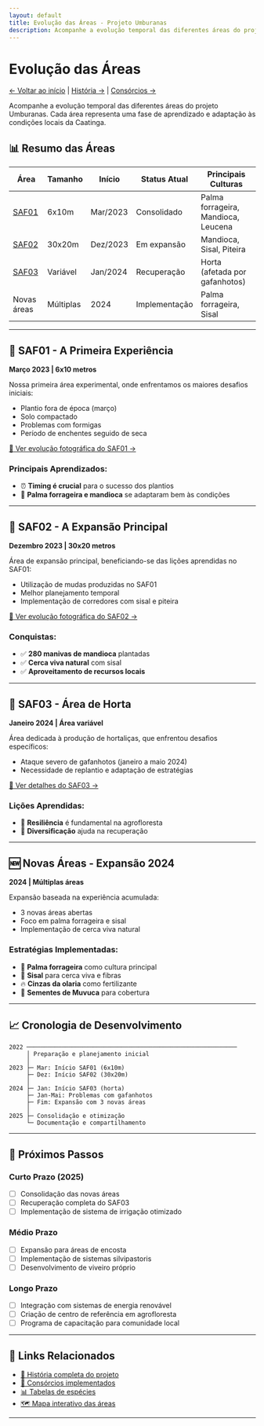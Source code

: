```yaml
---
layout: default
title: Evolução das Áreas - Projeto Umburanas
description: Acompanhe a evolução temporal das diferentes áreas do projeto agroflorestal Umburanas, desde a implementação até o desenvolvimento atual.
---
```


# Evolução das Áreas

[← Voltar ao início](/) | [História →](/historia) | [Consórcios →](/consorcios)

Acompanhe a evolução temporal das diferentes áreas do projeto Umburanas. Cada área representa uma fase de aprendizado e adaptação às condições locais da Caatinga.

## 📊 Resumo das Áreas

| Área | Tamanho | Início | Status Atual | Principais Culturas |
|------|---------|--------|--------------|-------------------|
| [SAF01](/evolucao/saf01) | 6x10m | Mar/2023 | Consolidado | Palma forrageira, Mandioca, Leucena |
| [SAF02](/evolucao/saf02) | 30x20m | Dez/2023 | Em expansão | Mandioca, Sisal, Piteira |
| [SAF03](/evolucao/saf03) | Variável | Jan/2024 | Recuperação | Horta (afetada por gafanhotos) |
| Novas áreas | Múltiplas | 2024 | Implementação | Palma forrageira, Sisal |

---

## 🌱 SAF01 - A Primeira Experiência
**Março 2023 | 6x10 metros**

Nossa primeira área experimental, onde enfrentamos os maiores desafios iniciais:
- Plantio fora de época (março)
- Solo compactado
- Problemas com formigas
- Período de enchentes seguido de seca

[📸 Ver evolução fotográfica do SAF01 →](/evolucao/saf01)

### Principais Aprendizados:
- ⏰ **Timing é crucial** para o sucesso dos plantios
- 🌿 **Palma forrageira e mandioca** se adaptaram bem às condições

---

## 🌿 SAF02 - A Expansão Principal
**Dezembro 2023 | 30x20 metros**

Área de expansão principal, beneficiando-se das lições aprendidas no SAF01:
- Utilização de mudas produzidas no SAF01
- Melhor planejamento temporal
- Implementação de corredores com sisal e piteira

[📸 Ver evolução fotográfica do SAF02 →](/evolucao/saf02)

### Conquistas:
- ✅ **280 manivas de mandioca** plantadas
- ✅ **Cerca viva natural** com sisal
- ✅ **Aproveitamento de recursos locais**

---

## 🥬 SAF03 - Área de Horta
**Janeiro 2024 | Área variável**

Área dedicada à produção de hortaliças, que enfrentou desafios específicos:
- Ataque severo de gafanhotos (janeiro a maio 2024)
- Necessidade de replantio e adaptação de estratégias

[📸 Ver detalhes do SAF03 →](/evolucao/saf03)

### Lições Aprendidas:
- 🔄 **Resiliência** é fundamental na agrofloresta
- 🌱 **Diversificação** ajuda na recuperação

---

## 🆕 Novas Áreas - Expansão 2024
**2024 | Múltiplas áreas**

Expansão baseada na experiência acumulada:
- 3 novas áreas abertas
- Foco em palma forrageira e sisal
- Implementação de cerca viva natural

### Estratégias Implementadas:
- 🌵 **Palma forrageira** como cultura principal
- 🧵 **Sisal** para cerca viva e fibras
- 🔥 **Cinzas da olaria** como fertilizante
- 🌱 **Sementes de Muvuca** para cobertura

---

## 📈 Cronologia de Desenvolvimento

```
2022 ────────────────────────────────────────────────────────────
     │ Preparação e planejamento inicial
     │
2023 ├─ Mar: Início SAF01 (6x10m)
     ├─ Dez: Início SAF02 (30x20m)
     │
2024 ├─ Jan: Início SAF03 (horta)
     ├─ Jan-Mai: Problemas com gafanhotos
     ├─ Fim: Expansão com 3 novas áreas
     │
2025 ├─ Consolidação e otimização
     └─ Documentação e compartilhamento
```

---

## 🎯 Próximos Passos

### Curto Prazo (2025)
- [ ] Consolidação das novas áreas
- [ ] Recuperação completa do SAF03
- [ ] Implementação de sistema de irrigação otimizado

### Médio Prazo
- [ ] Expansão para áreas de encosta
- [ ] Implementação de sistemas silvipastoris
- [ ] Desenvolvimento de viveiro próprio

### Longo Prazo
- [ ] Integração com sistemas de energia renovável
- [ ] Criação de centro de referência em agrofloresta
- [ ] Programa de capacitação para comunidade local

---

## 🔗 Links Relacionados

- [📖 História completa do projeto](/historia)
- [🌿 Consórcios implementados](/consorcios)
- [📊 Tabelas de espécies](/tabelas/matrizes_umburanas)
- [🗺️ Mapa interativo das áreas](maps/interactive/index.html)

---
